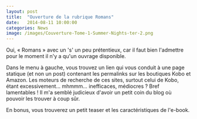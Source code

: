 ```yaml
---
layout: post
title:  "Ouverture de la rubrique Romans"
date:   2014-08-11 10:00:00
categories: News
image: /images/Couverture-Tome-1-Summer-Nights-ter-2.png
---
```


Oui, « Romans » avec un 's' un peu prétentieux, car il faut bien l'admettre pour le moment il n'y a qu'un ouvrage disponible.

Dans le menu à gauche, vous trouvez un lien qui vous conduit à une page statique (et non un post) contenant les permalinks sur les boutiques Kobo et Amazon. Les moteurs de recherche de ces sites, surtout celui de Kobo, étant excessivement… mhmmm… inefficaces, médiocres ? Bref lamentables ! Il m'a semblé judicieux d'avoir un petit coin du blog où pouvoir les trouver à coup sûr.

En bonus, vous trouverez un petit teaser et les caractéristiques de l'e-book.
